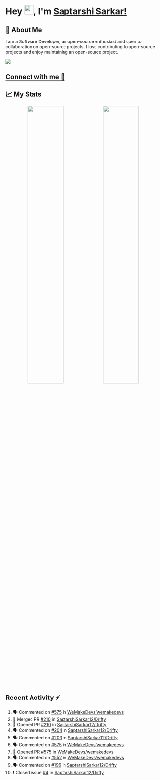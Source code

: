# Hey <img src="https://github.com/TheDudeThatCode/TheDudeThatCode/blob/master/Assets/Hi.gif" width="30">, I'm [Saptarshi Sarkar!](https://bio.link/saptarshi) 

## 🚀 About Me
I am a Software Developer, an open-source enthusiast and open to collaboration on open-source projects. 
I love contributing to open-source projects and enjoy maintaining an open-source project.

![](https://visitor-badge.laobi.icu/badge?page_id=saptarshisarkar12.saptarshisarkar12)

## [Connect with me 💬](https://bio.link/saptarshi) 

## 📈 My Stats
<p align="center">	
  <img width="48%" src="https://github-readme-stats.vercel.app/api?username=saptarshisarkar12&show_icons=true&theme=tokyonight" />
  <img width="48%" src="https://github-readme-streak-stats.herokuapp.com/?user=saptarshisarkar12&theme=tokyonight" />
</p>

## Recent Activity :zap:
<!--START_SECTION:activity-->
1. 🗣 Commented on [#575](https://github.com/WeMakeDevs/wemakedevs/issues/575) in [WeMakeDevs/wemakedevs](https://github.com/WeMakeDevs/wemakedevs)
2. 🎉 Merged PR [#210](https://github.com/SaptarshiSarkar12/Drifty/pull/210) in [SaptarshiSarkar12/Drifty](https://github.com/SaptarshiSarkar12/Drifty)
3. 💪 Opened PR [#210](https://github.com/SaptarshiSarkar12/Drifty/pull/210) in [SaptarshiSarkar12/Drifty](https://github.com/SaptarshiSarkar12/Drifty)
4. 🗣 Commented on [#204](https://github.com/SaptarshiSarkar12/Drifty/issues/204) in [SaptarshiSarkar12/Drifty](https://github.com/SaptarshiSarkar12/Drifty)
5. 🗣 Commented on [#203](https://github.com/SaptarshiSarkar12/Drifty/issues/203) in [SaptarshiSarkar12/Drifty](https://github.com/SaptarshiSarkar12/Drifty)
6. 🗣 Commented on [#575](https://github.com/WeMakeDevs/wemakedevs/issues/575) in [WeMakeDevs/wemakedevs](https://github.com/WeMakeDevs/wemakedevs)
7. 💪 Opened PR [#575](https://github.com/WeMakeDevs/wemakedevs/pull/575) in [WeMakeDevs/wemakedevs](https://github.com/WeMakeDevs/wemakedevs)
8. 🗣 Commented on [#552](https://github.com/WeMakeDevs/wemakedevs/issues/552) in [WeMakeDevs/wemakedevs](https://github.com/WeMakeDevs/wemakedevs)
9. 🗣 Commented on [#196](https://github.com/SaptarshiSarkar12/Drifty/issues/196) in [SaptarshiSarkar12/Drifty](https://github.com/SaptarshiSarkar12/Drifty)
10. ❗️ Closed issue [#4](https://github.com/SaptarshiSarkar12/Drifty/issues/4) in [SaptarshiSarkar12/Drifty](https://github.com/SaptarshiSarkar12/Drifty)
<!--END_SECTION:activity-->
